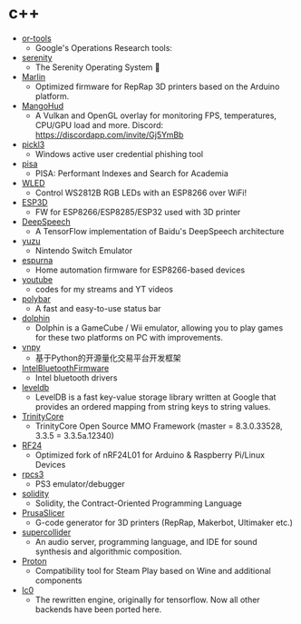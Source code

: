# c++
- [or-tools](https://github.com/google/or-tools)
  - Google's Operations Research tools:
- [serenity](https://github.com/SerenityOS/serenity)
  - The Serenity Operating System 🐞
- [Marlin](https://github.com/MarlinFirmware/Marlin)
  - Optimized firmware for RepRap 3D printers based on the Arduino platform.
- [MangoHud](https://github.com/flightlessmango/MangoHud)
  - A Vulkan and OpenGL overlay for monitoring FPS, temperatures, CPU/GPU load and more. Discord: https://discordapp.com/invite/Gj5YmBb
- [pickl3](https://github.com/hlldz/pickl3)
  - Windows active user credential phishing tool
- [pisa](https://github.com/pisa-engine/pisa)
  - PISA: Performant Indexes and Search for Academia
- [WLED](https://github.com/Aircoookie/WLED)
  - Control WS2812B RGB LEDs with an ESP8266 over WiFi!
- [ESP3D](https://github.com/luc-github/ESP3D)
  - FW for ESP8266/ESP8285/ESP32 used with 3D printer
- [DeepSpeech](https://github.com/mozilla/DeepSpeech)
  - A TensorFlow implementation of Baidu's DeepSpeech architecture
- [yuzu](https://github.com/yuzu-emu/yuzu)
  - Nintendo Switch Emulator
- [espurna](https://github.com/xoseperez/espurna)
  - Home automation firmware for ESP8266-based devices
- [youtube](https://github.com/Errichto/youtube)
  - codes for my streams and YT videos
- [polybar](https://github.com/polybar/polybar)
  - A fast and easy-to-use status bar
- [dolphin](https://github.com/dolphin-emu/dolphin)
  - Dolphin is a GameCube / Wii emulator, allowing you to play games for these two platforms on PC with improvements.
- [vnpy](https://github.com/vnpy/vnpy)
  - 基于Python的开源量化交易平台开发框架
- [IntelBluetoothFirmware](https://github.com/zxystd/IntelBluetoothFirmware)
  - Intel bluetooth drivers
- [leveldb](https://github.com/google/leveldb)
  - LevelDB is a fast key-value storage library written at Google that provides an ordered mapping from string keys to string values.
- [TrinityCore](https://github.com/TrinityCore/TrinityCore)
  - TrinityCore Open Source MMO Framework (master = 8.3.0.33528, 3.3.5 = 3.3.5a.12340)
- [RF24](https://github.com/nRF24/RF24)
  - Optimized fork of nRF24L01 for Arduino & Raspberry Pi/Linux Devices
- [rpcs3](https://github.com/RPCS3/rpcs3)
  - PS3 emulator/debugger
- [solidity](https://github.com/ethereum/solidity)
  - Solidity, the Contract-Oriented Programming Language
- [PrusaSlicer](https://github.com/prusa3d/PrusaSlicer)
  - G-code generator for 3D printers (RepRap, Makerbot, Ultimaker etc.)
- [supercollider](https://github.com/supercollider/supercollider)
  - An audio server, programming language, and IDE for sound synthesis and algorithmic composition.
- [Proton](https://github.com/ValveSoftware/Proton)
  - Compatibility tool for Steam Play based on Wine and additional components
- [lc0](https://github.com/LeelaChessZero/lc0)
  - The rewritten engine, originally for tensorflow. Now all other backends have been ported here.
